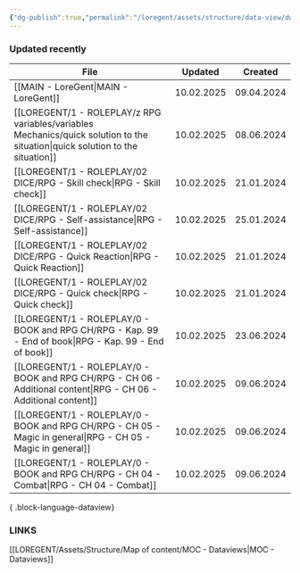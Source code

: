 ```yaml
---
{"dg-publish":true,"permalink":"/loregent/assets/structure/data-view/dw-updated-recently/"}
---
```


### Updated recently

| File                                                                                                                              | Updated    | Created    |
| --------------------------------------------------------------------------------------------------------------------------------- | ---------- | ---------- |
| [[MAIN - LoreGent\|MAIN - LoreGent]]                                                                                           | 10.02.2025 | 09.04.2024 |
| [[LOREGENT/1 - ROLEPLAY/z RPG variables/variables Mechanics/quick solution to the situation\|quick solution to the situation]] | 10.02.2025 | 08.06.2024 |
| [[LOREGENT/1 - ROLEPLAY/02 DICE/RPG - Skill check\|RPG - Skill check]]                                                         | 10.02.2025 | 21.01.2024 |
| [[LOREGENT/1 - ROLEPLAY/02 DICE/RPG - Self-assistance\|RPG - Self-assistance]]                                                 | 10.02.2025 | 25.01.2024 |
| [[LOREGENT/1 - ROLEPLAY/02 DICE/RPG - Quick Reaction\|RPG - Quick Reaction]]                                                   | 10.02.2025 | 21.01.2024 |
| [[LOREGENT/1 - ROLEPLAY/02 DICE/RPG - Quick check\|RPG - Quick check]]                                                         | 10.02.2025 | 21.01.2024 |
| [[LOREGENT/1 - ROLEPLAY/0 - BOOK and RPG CH/RPG - Kap. 99 - End of book\|RPG - Kap. 99 - End of book]]                         | 10.02.2025 | 23.06.2024 |
| [[LOREGENT/1 - ROLEPLAY/0 - BOOK and RPG CH/RPG - CH 06 - Additional content\|RPG - CH 06 - Additional content]]               | 10.02.2025 | 09.06.2024 |
| [[LOREGENT/1 - ROLEPLAY/0 - BOOK and RPG CH/RPG - CH 05 - Magic in general\|RPG - CH 05 - Magic in general]]                   | 10.02.2025 | 09.06.2024 |
| [[LOREGENT/1 - ROLEPLAY/0 - BOOK and RPG CH/RPG - CH 04 - Combat\|RPG - CH 04 - Combat]]                                       | 10.02.2025 | 09.06.2024 |

{ .block-language-dataview}

### LINKS

[[LOREGENT/Assets/Structure/Map of content/MOC - Dataviews\|MOC - Dataviews]]